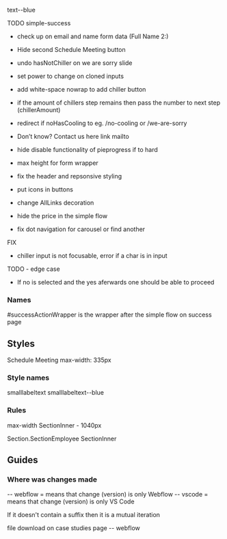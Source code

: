 text--blue
<!-- Ex. Don’t know? Contact us here -->

TODO
simple-success
- check up on email and name form data (Full Name 2:)
- Hide second Schedule Meeting button

- undo hasNotChiller on we are sorry slide
- set power to change on cloned inputs
- add white-space nowrap to add chiller button
- if the amount of chillers step remains then pass the number to next step (chillerAmount)
- redirect if noHasCooling to eg. /no-cooling or /we-are-sorry
- Don’t know? Contact us here link mailto
- hide disable functionality of pieprogress if to hard
- max height for form wrapper
- fix the header and repsonsive styling
- put icons in buttons
- change AllLinks decoration
- hide the price in the simple flow
- fix dot navigation for carousel or find another


FIX
- chiller input is not focusable, error if a char is in input

TODO - edge case
- If no is selected and the yes aferwards one should be able to proceed


### Names
#successActionWrapper is the wrapper after the simple flow on success page

## Styles
Schedule Meeting
max-width: 335px

### Style names
smalllabeltext
smalllabeltext--blue

### Rules
max-width SectionInner - 1040px



Section.SectionEmployee
  SectionInner



## Guides

### Where was changes made
 -- webflow = means that change (version) is only Webflow
 -- vscode = means that change (version) is only VS Code

 If it doesn't contain a suffix then it is a mutual iteration

file download on case studies page -- webflow